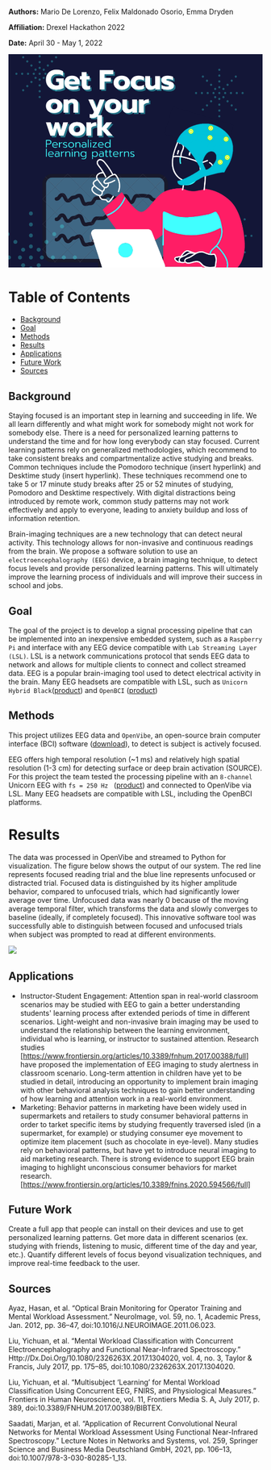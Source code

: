 **Authors:** Mario De Lorenzo, Felix Maldonado Osorio, Emma Dryden

**Affiliation:** Drexel Hackathon 2022

**Date:** April 30 - May 1, 2022

![](images/GetFocus.png)


# Table of Contents
- [Background](#Background)
- [Goal](#Goal)
- [Methods](#Methods)
- [Results](#Results)
- [Applications](#Applications)
- [Future Work](#Future-Work)
- [Sources](#Sources)

## Background 

Staying focused is an important step in learning and succeeding in life. We all learn differently and what might work for somebody might not work for somebody else. There is a need for personalized learning patterns to understand the time and for how long everybody can stay focused. Current learning patterns rely on generalized methodologies, which recommend to take consistent breaks and compartmentalize active studying and breaks. Common techniques include the Pomodoro technique (insert hyperlink) and Desktime study (insert hyperlink). These techniques recommend one to take 5 or 17 minute study breaks after 25 or 52 minutes of studying, Pomodoro and Desktime respectively. With digital distractions being introduced by remote work, common study patterns may not work effectively and apply to everyone, leading to anxiety buildup and loss of information retention.

Brain-imaging techniques are a new technology that can detect neural activity. This technology allows for non-invasive and continuous readings from the brain. We propose a software solution to use an ```electroencephalography (EEG)``` device, a brain imaging technique, to detect focus levels and provide personalized learning patterns. This will ultimately improve the learning process of individuals and will improve their success in school and jobs.

## Goal
The goal of the project is to develop a signal processing pipeline that can be implemented into an inexpensive embedded system, such as a 
```Raspberry Pi``` and interface with any EEG device compatible with  ```Lab Streaming Layer (LSL)```. LSL is a network communications protocol that sends EEG data to network and allows for multiple clients to connect and collect streamed data. EEG is a popular brain-imaging tool used to detect electrical activity in the brain. Many EEG headsets are compatible with LSL, such as ```Unicorn Hybrid Black```([product](https://www.unicorn-bi.com/?gclid=Cj0KCQjwvLOTBhCJARIsACVldV1YNGgvgl_TGRFygCgsKmpA0AnJjArZZoUj_heLh7hWoNSNNysdkY8aAhaFEALw_wcB)) and  ```OpenBCI``` ([product](https://shop.openbci.com/collections/frontpage))

## Methods
This project utilizes EEG data and ```OpenVibe```, an open-source brain computer interface (BCI) software ([download](http://openvibe.inria.fr/downloads/)), to detect is subject is actively focused. 

EEG offers high temporal resolution (~1 ms) and relatively high spatial resolution (1-3 cm) for detecting surface or deep brain activation (SOURCE). 
For this project the team tested the processing pipeline with an ```8-channel``` Unicorn EEG with ```fs = 250 Hz ``` ([product](https://www.unicorn-bi.com/?gclid=Cj0KCQjwvLOTBhCJARIsACVldV1YNGgvgl_TGRFygCgsKmpA0AnJjArZZoUj_heLh7hWoNSNNysdkY8aAhaFEALw_wcB)) and connected to OpenVibe via LSL. Many EEG headsets are compatible with LSL, including the OpenBCI platforms. 
# Results

The data was processed in OpenVibe and streamed to Python for visualization. The figure below shows the output of our system. The red line represents focused reading trial and the blue line represents unfocused or distracted trial. Focused data is distinguished by its higher amplitude behavior, compared to unfocused trials, which had  significantly lower average over time. Unfocused data was nearly 0 because of the moving average temporal filter, which transforms the data and slowly converges to baseline (ideally, if completely focused). This innovative software tool was successfully able to distinguish between focused and unfocused trials when subject was prompted to read at different environments. 

![](output.png)

## Applications

- Instructor-Student Engagement: Attention span in real-world classroom scenarios may be studied with EEG to gain a better understanding students' learning process after extended periods of time in different scenarios. Light-weight and non-invasive brain imaging may be used to understand the relationship between the learning environment, individual who is learning, or instructor to sustained attention. Research studies [https://www.frontiersin.org/articles/10.3389/fnhum.2017.00388/full] have proposed the implementation of EEG imaging to study alertness in classroom scenario. Long-term attention in children have yet to be studied in detail, introducing an opportunity to implement brain imaging with other behavioral analysis techniques to gain better understanding of how learning and attention work in a real-world environment. 
- Marketing: Behavior patterns in marketing have been widely used in supermarkets and retailers to study consumer behavioral patterns in order to tarket specific items by studying frequently traversed isled (in a supermarket, for example) or studying consumer eye movement to optimize item placement (such as chocolate in eye-level). Many studies rely on behavioral patterns, but have yet to introduce neural imaging to aid marketing research. There is strong evidence to support EEG brain imaging to highlight unconscious consumer behaviors for market research. [https://www.frontiersin.org/articles/10.3389/fnins.2020.594566/full]  
## Future Work

Create a full app that people can install on their devices and use to get personalized learning patterns. Get more data in different scenarios (ex. studying with friends, listening to music, different time of the day and year, etc.). Quantify different levels of focus beyond visualization techniques, and improve real-time feedback to the user. 

## Sources

Ayaz, Hasan, et al. “Optical Brain Monitoring for Operator Training and Mental Workload Assessment.” NeuroImage, vol. 59, no. 1, Academic Press, Jan. 2012, pp. 36–47, doi:10.1016/J.NEUROIMAGE.2011.06.023.

Liu, Yichuan, et al. “Mental Workload Classification with Concurrent Electroencephalography and Functional Near-Infrared Spectroscopy.” Http://Dx.Doi.Org/10.1080/2326263X.2017.1304020, vol. 4, no. 3, Taylor & Francis, July 2017, pp. 175–85, doi:10.1080/2326263X.2017.1304020.

Liu, Yichuan, et al. “Multisubject ‘Learning’ for Mental Workload Classification Using Concurrent EEG, FNIRS, and Physiological Measures.” Frontiers in Human Neuroscience, vol. 11, Frontiers Media S. A, July 2017, p. 389, doi:10.3389/FNHUM.2017.00389/BIBTEX.

Saadati, Marjan, et al. “Application of Recurrent Convolutional Neural Networks for Mental Workload Assessment Using Functional Near-Infrared Spectroscopy.” Lecture Notes in Networks and Systems, vol. 259, Springer Science and Business Media Deutschland GmbH, 2021, pp. 106–13, doi:10.1007/978-3-030-80285-1_13.

